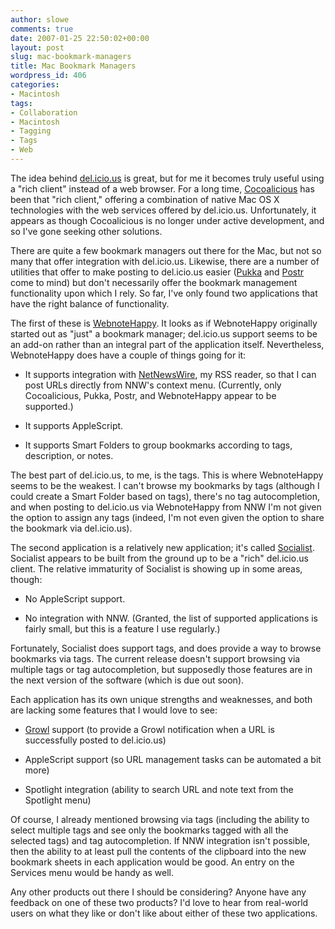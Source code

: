 ```yaml
---
author: slowe
comments: true
date: 2007-01-25 22:50:02+00:00
layout: post
slug: mac-bookmark-managers
title: Mac Bookmark Managers
wordpress_id: 406
categories:
- Macintosh
tags:
- Collaboration
- Macintosh
- Tagging
- Tags
- Web
---
```


The idea behind [del.icio.us](http://del.icio.us/) is great, but for me it becomes truly useful using a "rich client" instead of a web browser. For a long time, [Cocoalicious](http://www.scifihifi.com/cocoalicious/) has been that "rich client," offering a combination of native Mac OS X technologies with the web services offered by del.icio.us. Unfortunately, it appears as though Cocoalicious is no longer under active development, and so I've gone seeking other solutions.

There are quite a few bookmark managers out there for the Mac, but not so many that offer integration with del.icio.us. Likewise, there are a number of utilities that offer to make posting to del.icio.us easier ([Pukka](http://codesorcery.net/pukka) and [Postr](http://www.fromconcentratesoftware.com/Postr/) come to mind) but don't necessarily offer the bookmark management functionality upon which I rely. So far, I've only found two applications that have the right balance of functionality.

The first of these is [WebnoteHappy](http://www.happyapps.com/). It looks as if WebnoteHappy originally started out as "just" a bookmark manager; del.icio.us support seems to be an add-on rather than an integral part of the application itself. Nevertheless, WebnoteHappy does have a couple of things going for it:

* It supports integration with [NetNewsWire](http://www.newsgator.com/NGOLProduct.aspx?ProdID=NetNewsWire), my RSS reader, so that I can post URLs directly from NNW's context menu. (Currently, only Cocoalicious, Pukka, Postr, and WebnoteHappy appear to be supported.)

* It supports AppleScript.

* It supports Smart Folders to group bookmarks according to tags, description, or notes.

The best part of del.icio.us, to me, is the tags. This is where WebnoteHappy seems to be the weakest. I can't browse my bookmarks by tags (although I could create a Smart Folder based on tags), there's no tag autocompletion, and when posting to del.icio.us via WebnoteHappy from NNW I'm not given the option to assign any tags (indeed, I'm not even given the option to share the bookmark via del.icio.us).

The second application is a relatively new application; it's called [Socialist](http://www.getsocialist.com/). Socialist appears to be built from the ground up to be a "rich" del.icio.us client. The relative immaturity of Socialist is showing up in some areas, though:

* No AppleScript support.

* No integration with NNW. (Granted, the list of supported applications is fairly small, but this is a feature I use regularly.)

Fortunately, Socialist does support tags, and does provide a way to browse bookmarks via tags. The current release doesn't support browsing via multiple tags or tag autocompletion, but supposedly those features are in the next version of the software (which is due out soon).

Each application has its own unique strengths and weaknesses, and both are lacking some features that I would love to see:

* [Growl](http://growl.info/) support (to provide a Growl notification when a URL is successfully posted to del.icio.us)

* AppleScript support (so URL management tasks can be automated a bit more)

* Spotlight integration (ability to search URL and note text from the Spotlight menu)

Of course, I already mentioned browsing via tags (including the ability to select multiple tags and see only the bookmarks tagged with all the selected tags) and tag autocompletion. If NNW integration isn't possible, then the ability to at least pull the contents of the clipboard into the new bookmark sheets in each application would be good. An entry on the Services menu would be handy as well.

Any other products out there I should be considering? Anyone have any feedback on one of these two products? I'd love to hear from real-world users on what they like or don't like about either of these two applications.
